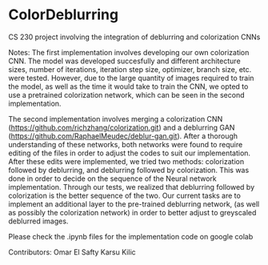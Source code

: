 # ColorDeblurring
 CS 230 project involving the integration of deblurring and colorization CNNs
 
 
 Notes:
 The first implementation involves developing our own colorization CNN. The model was developed succesfully and different architecture sizes, number of iterations, iteration step size, optimizer, branch size, etc. were tested. However, due to the large quantity of images required to train the model, as well as the time it would take to train the CNN, we opted to use a pretrained colorization network, which can be seen in the second implementation.
 
 The second implementation involves merging a colorization CNN (https://github.com/richzhang/colorization.git) and a deblurring GAN (https://github.com/RaphaelMeudec/deblur-gan.git). After a thorough understanding of these networks, both networks were found to require editing of the files in order to adjust the codes to suit our implementation. After these edits were implemented, we tried two methods: colorization followed by deblurring, and deblurring followed by colorization. This was done in order to decide on the sequence of the Neural network implementation. Through our tests, we realized that deblurring followed by colorization is the better sequence of the two. Our current tasks are to implement an additional layer to the pre-trained deblurring network, (as well as possibly the colorization network) in order to better adjust to greyscaled deblurred images.
 
 Please check the .ipynb files for the implementation code on google colab
 
 Contributors:
 Omar El Safty
 Karsu Kilic
